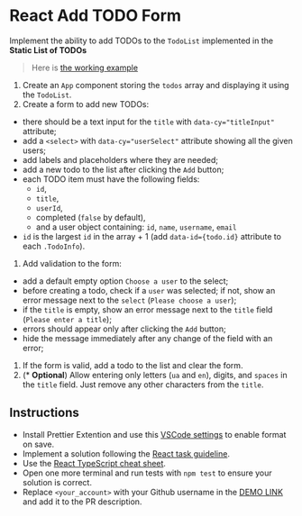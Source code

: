 # React Add TODO Form

Implement the ability to add TODOs to the `TodoList` implemented in the **Static List of TODOs**
> Here is [the working example](https://mate-academy.github.io/react_add-todo-form/)

1. Create an `App` component storing the `todos` array and displaying it using the `TodoList`.
1. Create a form to add new TODOs:
  - there should be a text input for the `title` with `data-cy="titleInput"` attribute;
  - add a `<select>` with `data-cy="userSelect"` attribute showing all the given users;
  - add labels and placeholders where they are needed;
  - add a new todo to the list after clicking the `Add` button;
  - each TODO item must have the following fields:
     - `id`,
     - `title`,
     - `userId`,
     - completed (`false` by default),
     - and a user object containing: `id`, `name`, `username`, `email`
  - `id` is the largest `id` in the array + 1 (add `data-id={todo.id}` attribute to each `.TodoInfo`).
1. Add validation to the form:
  - add a default empty option `Choose a user` to the select;
  - before creating a todo, check if a `user` was selected; if not, show an error message next to the `select` (`Please choose a user`);
  - if the `title` is empty, show an error message next to the `title` field (`Please enter a title`);
  - errors should appear only after clicking the `Add` button;
  - hide the message immediately after any change of the field with an error;
1. If the form is valid, add a todo to the list and clear the form.
1. (* **Optional**) Allow entering only letters (`ua` and `en`), digits, and `spaces` in the `title` field. Just remove any other characters from the `title`.

## Instructions
- Install Prettier Extention and use this [VSCode settings](https://mate-academy.github.io/fe-program/tools/vscode/settings.json) to enable format on save.
- Implement a solution following the [React task guideline](https://github.com/mate-academy/react_task-guideline#react-tasks-guideline).
- Use the [React TypeScript cheat sheet](https://mate-academy.github.io/fe-program/js/extra/react-typescript).
- Open one more terminal and run tests with `npm test` to ensure your solution is correct.
- Replace `<your_account>` with your Github username in the [DEMO LINK](https://Mazurok001.github.io/react_add-todo-form/) and add it to the PR description.
